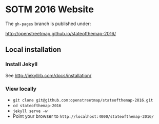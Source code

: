# SOTM 2016 Website

The `gh-pages` branch is published under:

http://openstreetmap.github.io/stateofthemap-2016/

## Local installation

### Install Jekyll

See http://jekyllrb.com/docs/installation/

### View locally

* `git clone git@github.com:openstreetmap/stateofthemap-2016.git`
* `cd stateofthemap-2016`
* `jekyll serve -w`
* Point your browser to `http://localhost:4000/stateofthemap-2016/`
